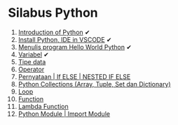 # Silabus Python

1. [Introduction of Python]() ✔
2. [Install Python, IDE in VSCODE]() ✔
3. [Menulis program Hello World Python]() ✔
4. [Variabel]() ✔
5. [Tipe data](tipe-data/Pengenalan-Tipe-Data.ipynb)
6. [Operator]()
7. [Pernyataan | If ELSE | NESTED IF ELSE]()
8. [Python Collections (Array, Tuple, Set dan Dictionary)]()
9. [Loop]()
10. [Function]()
11. [Lambda Function]()
12. [Python Module | Import Module]()
